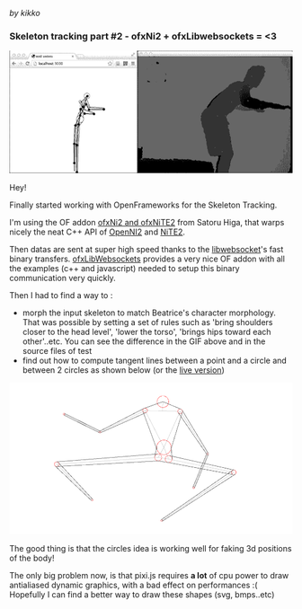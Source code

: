 _by kikko_

### Skeleton tracking part #2 - ofxNi2 + ofxLibwebsockets = <3

![image](../project_images/techtests/skeleton_tracking/nite_test.gif)

Hey!

Finally started working with OpenFrameworks for the Skeleton Tracking.

I'm using the OF addon [ofxNi2 and ofxNiTE2](https://github.com/satoruhiga/ofxNI2) from Satoru Higa, that warps nicely the neat C++ API of [OpenNI2](http://openni.org/) and [NiTE2](http://www.openni.org/files/nite/).

Then datas are sent at super high speed thanks to the [libwebsocket](http://libwebsockets.org/trac/libwebsockets)'s fast binary transfers. [ofxLibWebsockets](https://github.com/labatrockwell/ofxLibwebsockets) provides a very nice OF addon with all the examples (c++ and javascript) needed to setup this binary communication very quickly.

Then I had to find a way to :

- morph the input skeleton to match Beatrice's character morphology. That was possible by setting a set of rules such as 'bring shoulders closer to the head level', 'lower the torso', 'brings hips toward each other'..etc. You can see the difference in the GIF above and in the source files of test 
- find out how to compute tangent lines between a point and a circle and between 2 circles as shown below (or the [live version](http://kikko.fr/lab/devart/tests/4_skinning))

![image](../project_images/techtests/skeleton_tracking/drawing_tangents.png)

The good thing is that the circles idea is working well for faking 3d positions of the body!

The only big problem now, is that pixi.js requires **a lot** of cpu power to draw antialiased dynamic graphics, with a bad effect on performances :( Hopefully I can find a better way to draw these shapes (svg, bmps..etc)